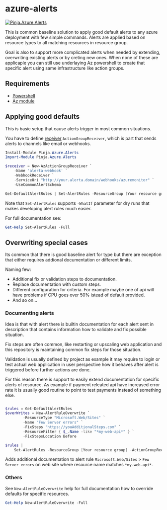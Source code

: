 # azure-alerts

[![Pinja.Azure.Alerts](https://img.shields.io/powershellgallery/v/Pinja.Azure.Alerts.svg?style=flat-square&label=Pinja.Azure.Alerts)](https://www.powershellgallery.com/packages/Pinja.Azure.Alerts/)

This is common baseline solution to apply good default alerts to any azure deployment with few simple commands. Alerts are applied based on resource types to all matching resources in resource group.

Goal is also to support more complicated alerts when needed by extending, overwriting existing alerts or by creting new ones. When none of these are applicaple you can still
use underlaying Az powershell to create that specific alert using same infrastructure like action groups.

## Requirements

- [Powershell](https://github.com/PowerShell/PowerShell)
- [Az module](https://github.com/Azure/azure-powershell)

## Applying good defaults

This is basic setup that cause alerts trigger in most common situations.

You have to define [receiver](https://docs.microsoft.com/en-us/powershell/module/az.monitor/new-azactiongroupreceiver) `ActionGroupReceiver`, which is part that sends alerts to channels like email or webhooks.

```powershell
Install-Module Pinja.Azure.Alerts
Import-Module Pinja.Azure.Alerts

$receiver = New-AzActionGroupReceiver `
    -Name 'alerta-webhook' `
    -WebhookReceiver `
    -ServiceUri "http://your.alerta.domain/webhooks/azuremonitor" `
    -UseCommonAlertSchema

Get-DefaultAlertRules | Set-AlertRules -ResourceGroup [Your resource group] -ActionGroupReceiver $receiver
```

Note that `Set-AlertRules` supports `-WhatIf` parameter for dry runs that makes developing alert rules much easier.

For full documentation see:

```powershell
Get-Help Set-AlertRules -Full
```

## Overwriting special cases

Its common that there is good baseline alert for type but there are exception that either requires addional documentation
or different limits.

Naming few:

- Additional fix or validation steps to documentation.
- Replace documentation with custom steps.
- Different configuration for criteria. For example maybe one of api will have problems if CPU goes over 50% istead of default provided.
- And so on...

### Documenting alerts

Idea is that with alert there is builtin documentation for each alert sent in description that contains information how to
validate and fix possible situation.

Fix steps are often common, like restarting or upscaling web application and this repository is maintaining common fix steps
for those situation.

Validation is usually defined by project as example it may require to login or test actual web application in user perspective
how it behaves after alert is triggered before further actions are done.

For this reason there is support to easily extend documentation for specific alerts of resource. As example if payment releated
api have increased error rate it is usually good routine to point to test payments instead of something else.

```powershell

$rules = Get-DefaultAlertRules
$overWrites = New-AlertRuleOverwrite `
        -ResourceType "Microsoft.Web/Sites" `
        -Name "Few Server errors" `
        -FixSteps "https://youAdditionalSteps.com" `
        -ResourceFilter { $_.Name -like "*my-web-api*" } `
        -FixStepsLocation Before

$rules |
    Set-AlertRules -ResourceGroup [Your resource group] -ActionGroupReceiver $receiver -OverWrites $overWrites
```

Adds additional documentation to alert rule `Microsoft.Web/Sites` > `Few Server errors` on web site where resource name matches `*my-web-api*`.

### Others

See `New-AlertRuleOverwrite` help for full documentation how to override defaults for specific resources.

```powershell
Get-Help New-AlertRuleOverwrite -Full
```

